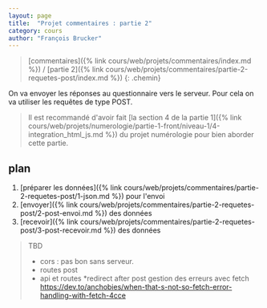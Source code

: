 ```yaml
---
layout: page
title:  "Projet commentaires : partie 2"
category: cours
author: "François Brucker"
---
```


> [commentaires]({% link cours/web/projets/commentaires/index.md %}) / [partie 2]({% link cours/web/projets/commentaires/partie-2-requetes-post/index.md %})
{: .chemin}

On va envoyer les réponses au questionnaire vers le serveur. Pour cela on va utiliser les requêtes de type POST.

> Il est recommandé d'avoir fait [la section 4 de la partie 1]({% link cours/web/projets/numerologie/partie-1-front/niveau-1/4-integration_html_js.md %}) du projet numérologie pour bien aborder cette partie.

## plan

1. [préparer les données]({% link cours/web/projets/commentaires/partie-2-requetes-post/1-json.md %}) pour l'envoi
2. [envoyer]({% link cours/web/projets/commentaires/partie-2-requetes-post/2-post-envoi.md %}) des données
3. [recevoir]({% link cours/web/projets/commentaires/partie-2-requetes-post/3-post-recevoir.md %}) des données



> TBD 
> * cors : pas bon sans serveur.
> * routes post
> * api et routes
> *redirect after post
> gestion des erreurs avec fetch <https://dev.to/anchobies/when-that-s-not-so-fetch-error-handling-with-fetch-4cce>